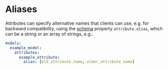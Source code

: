 # Aliases

Attributes can specify alternative names that clients can use, e.g. for
backward compatibility, using the [schema](schema.md) property
`attribute.alias`, which can be a string or an array of strings, e.g.:

```yml
models:
  example_model:
    attributes:
      example_attribute:
        alias: [old_attribute_name, older_attribute_name]
```
